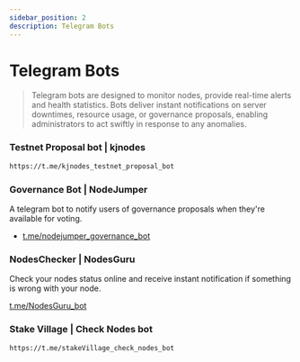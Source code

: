 ```yaml
---
sidebar_position: 2
description: Telegram Bots 
---
```


# Telegram Bots

> Telegram bots are designed to monitor nodes, provide real-time alerts and health statistics. Bots deliver instant notifications on server downtimes, resource usage, or governance proposals, enabling administrators to act swiftly in response to any anomalies.

### Testnet Proposal bot | kjnodes
```bash
https://t.me/kjnodes_testnet_proposal_bot
```

### Governance Bot | NodeJumper
A telegram bot to notify users of governance proposals when they're available for voting.

- [t.me/nodejumper_governance_bot](https://t.me/nodejumper_governance_bot)


### NodesChecker | NodesGuru
Check your nodes status online and receive instant notification if something is wrong with your node.

[t.me/NodesGuru_bot](https://t.me/NodesGuru_bot)


### Stake Village | Check Nodes bot
```bash
https://t.me/stakeVillage_check_nodes_bot
```
